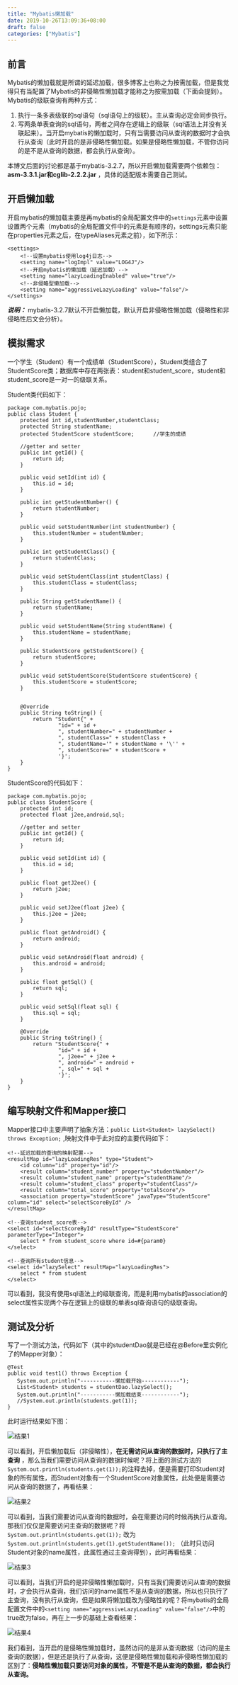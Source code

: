 ```yaml
---
title: "Mybatis懒加载"
date: 2019-10-26T13:09:36+08:00
draft: false
categories: ["Mybatis"]
---
```


## 前言
Mybatis的懒加载就是所谓的延迟加载，很多博客上也称之为按需加载，但是我觉得只有当配置了Mybatis的非侵略性懒加载才能称之为按需加载（下面会提到）。Mybatis的级联查询有两种方式：

1. 执行一条多表级联的sql语句（sql语句上的级联）。主从查询必定会同步执行。
2. 写两条单表查询的sql语句，两者之间存在逻辑上的级联（sql语法上并没有关联起来）。当开启mybatis的懒加载时，只有当需要访问从查询的数据时才会执行从查询（此时开启的是非侵略性懒加载。如果是侵略性懒加载，不管你访问的是不是从查询的数据，都会执行从查询）。

本博文后面的讨论都是基于mybatis-3.2.7，所以开启懒加载需要两个依赖包：**asm-3.3.1.jar和cglib-2.2.2.jar** ，具体的适配版本需要自己测试。

## 开启懒加载
开启mybatis的懒加载主要是再mybatis的全局配置文件中的`settings`元素中设置设置两个元素（mybatis的全局配置文件中的元素是有顺序的，settings元素只能在properties元素之后，在typeAliases元素之前），如下所示：

    <settings>
        <!--设置mybatis使用log4j日志-->
        <setting name="logImpl" value="LOG4J"/>
        <!--开启mybatis的懒加载（延迟加载）-->
        <setting name="lazyLoadingEnabled" value="true"/>
        <!--非侵略型懒加载-->
        <setting name="aggressiveLazyLoading" value="false"/>
    </settings>

***说明：*** mybatis-3.2.7默认不开启懒加载，默认开启非侵略性懒加载（侵略性和非侵略性后文会分析）。

## 模拟需求
一个学生（Student）有一个成绩单（StudentScore），Student类组合了StudentScore类；数据库中存在两张表：student和student_score，student和student_score是一对一的级联关系。

Student类代码如下：

	package com.mybatis.pojo;
	public class Student {
	    protected int id,studentNumber,studentClass;
	    protected String studentName;
	    protected StudentScore studentScore;      //学生的成绩
	
	    //getter and setter
	    public int getId() {
	        return id;
	    }
	
	    public void setId(int id) {
	        this.id = id;
	    }
	
	    public int getStudentNumber() {
	        return studentNumber;
	    }
	
	    public void setStudentNumber(int studentNumber) {
	        this.studentNumber = studentNumber;
	    }
	
	    public int getStudentClass() {
	        return studentClass;
	    }
	
	    public void setStudentClass(int studentClass) {
	        this.studentClass = studentClass;
	    }
	
	    public String getStudentName() {
	        return studentName;
	    }
	
	    public void setStudentName(String studentName) {
	        this.studentName = studentName;
	    }
	
	    public StudentScore getStudentScore() {
	        return studentScore;
	    }
	
	    public void setStudentScore(StudentScore studentScore) {
	        this.studentScore = studentScore;
	    }
	
	
	    @Override
	    public String toString() {
	        return "Student{" +
	                "id=" + id +
	                ", studentNumber=" + studentNumber +
	                ", studentClass=" + studentClass +
	                ", studentName='" + studentName + '\'' +
	                ", studentScore=" + studentScore +
	                '}';
	    }
	}

StudentScore的代码如下：

	package com.mybatis.pojo;
	public class StudentScore {
	    protected int id;
	    protected float j2ee,android,sql;
	
	    //getter and setter
	    public int getId() {
	        return id;
	    }
	
	    public void setId(int id) {
	        this.id = id;
	    }
	
	    public float getJ2ee() {
	        return j2ee;
	    }
	
	    public void setJ2ee(float j2ee) {
	        this.j2ee = j2ee;
	    }
	
	    public float getAndroid() {
	        return android;
	    }
	
	    public void setAndroid(float android) {
	        this.android = android;
	    }
	
	    public float getSql() {
	        return sql;
	    }
	
	    public void setSql(float sql) {
	        this.sql = sql;
	    }
	
	    @Override
	    public String toString() {
	        return "StudentScore{" +
	                "id=" + id +
	                ", j2ee=" + j2ee +
	                ", android=" + android +
	                ", sql=" + sql +
	                '}';
	    }
	}

## 编写映射文件和Mapper接口
Mapper接口中主要声明了抽象方法：`public List<Student> lazySelect() throws Exception;` ,映射文件中于此对应的主要代码如下：

    <!--延迟加载的查询的映射配置-->
    <resultMap id="lazyLoadingRes" type="Student">
        <id column="id" property="id"/>
        <result column="student_number" property="studentNumber"/>
        <result column="student_name" property="studentName"/>
        <result column="student_class" property="studentClass"/>
        <result column="total_score" property="totalScore"/>
        <association property="studentScore" javaType="StudentScore" column="id" select="selectScoreById" />
    </resultMap>

    <!--查询student_score表-->
    <select id="selectScoreById" resultType="StudentScore" parameterType="Integer">
        select * from student_score where id=#{param0}
    </select>

    <!--查询所有student信息-->
    <select id="lazySelect" resultMap="lazyLoadingRes">
        select * from student
    </select>

可以看到，我没有使用sql语法上的级联查询，而是利用mybatis的association的select属性实现两个存在逻辑上的级联的单表sql查询语句的级联查询。

## 测试及分析
写了一个测试方法，代码如下（其中的studentDao就是已经在@Before里实例化了的Mapper对象）：

	@Test
	public void test1() throws Exception {
	   System.out.println("-----------懒加载开始------------");
	   List<Student> students = studentDao.lazySelect();
	   System.out.println("-----------懒加载结束------------");
	   //System.out.println(students.get(1));
	}

此时运行结果如下图：

![结果1][p0]

可以看到，开启懒加载后（非侵略性），**在无需访问从查询的数据时，只执行了主查询** ，那么当我们需要访问从查询的数据时候呢？将上面的测试方法的`System.out.println(students.get(1));`的注释去掉，便是需要打印Student对象的所有属性，而Student对象有一个StudentScore对象属性，此处便是需要访问从查询的数据了，再看结果：

![结果2][p1]

可以看到，当我们需要访问从查询的数据时，会在需要访问的时候再执行从查询。那我们仅仅是需要访问主查询的数据呢？将 `System.out.println(students.get(1));` 改为 `System.out.println(students.get(1).getStudentName());` （此时只访问Student对象的name属性，此属性通过主查询得到），此时再看结果：

![结果3][p2]

可以看到，当我们开启的是非侵略性懒加载时，只有当我们需要访问从查询的数据时，才会执行从查询，我们访问的name属性不是从查询的数据，所以也只执行了主查询，没有执行从查询，但是如果将懒加载改为侵略性的呢？将mybatis的全局配置文件中的`<setting name="aggressiveLazyLoading" value="false"/>`中的true改为false，再在上一步的基础上查看结果：

![结果4][p3]

我们看到，当开启的是侵略性懒加载时，虽然访问的是非从查询数据（访问的是主查询的数据），但是还是执行了从查询，这便是侵略性懒加载和非侵略性懒加载的区别了：**侵略性懒加载只要访问对象的属性，不管是不是从查询的数据，都会执行从查询。**







[p0]:./../media/20191026-1.png
[p1]:./../media/20191026-2.png
[p2]:./../media/20191026-3.png
[p3]:./../media/20191026-4.png